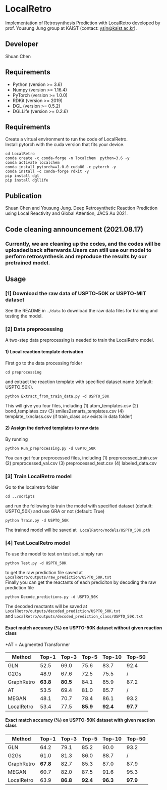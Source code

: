 # LocalRetro
Implementation of Retrosynthesis Prediction with LocalRetro developed by prof. Yousung Jung group at KAIST (contact: ysjn@kaist.ac.kr).

## Developer
Shuan Chen<br>

## Requirements
* Python (version >= 3.6) 
* Numpy (version >= 1.16.4) 
* PyTorch (version >= 1.0.0) 
* RDKit (version >= 2019)
* DGL (version >= 0.5.2)
* DGLLife (version >= 0.2.6)

## Requirements
Create a virtual environment to run the code of LocalRetro.<br>
Install pytorch with the cuda version that fits your device.<br>
```
cd LocalRetro
conda create -c conda-forge -n localchem  python=3.6 -y
conda activate localchem
conda install pytorch==1.0.0 cuda80 -c pytorch -y
conda install -c conda-forge rdkit -y
pip install dgl
pip install dgllife
```

## Publication
Shuan Chen and Yousung Jung. Deep Retrosynthetic Reaction Prediction using Local Reactivity and Global Attention, JACS Au 2021.

## Code cleaning announcement (2021.08.17)
### Currently, we are cleaning up the codes, and the codes will be uploaded back afterwards.Users can still use our model to perform retrosynthesis and reproduce the results by our pretrained model.

## Usage
### [1] Download the raw data of USPTO-50K or USPTO-MIT dataset
See the README in `./data` to download the raw data files for training and testing the model.

### [2] Data preprocessing
A two-step data preprocessing is needed to train the LocalRetro model.

#### 1) Local reaction template derivation 
First go to the data processing folder
```
cd preprocessing
```
and extract the reaction template with specified dataset name (default: USPTO_50K).
```
python Extract_from_train_data.py -d USPTO_50K
```
This will give you four files, including 
(1) atom_templates.csv
(2) bond_templates.csv
(3) smiles2smarts_templates.csv
(4) template_rxnclass.csv (if train_class.csv exists in data folder)<br>

#### 2) Assign the derived templates to raw data
By running
```
python Run_preprocessing.py -d USPTO_50K
```
You can get four preprocessed files, including 
(1) preprocessed_train.csv
(2) preprocessed_val.csv
(3) preprocessed_test.csv
(4) labeled_data.csv<br>


### [3] Train LocalRetro model
Go to the localretro folder
```
cd ../scripts
```
and run the following to train the model with specified dataset (default: USPTO_50K) and use GRA or not (default: True)
```
python Train.py -d USPTO_50K
```
The trained model will be saved at ` LocalRetro/models/USPTO_50K.pth`<br>

### [4] Test LocalRetro model
To use the model to test on test set, simply run 
```
python Test.py -d USPTO_50K
```
to get the raw prediction file saved at ` LocalRetro/outputs/raw_prediction/USPTO_50K.txt`<br>
Finally you can get the reactants of each prediciton by decoding the raw prediction file
```
python Decode_predictions.py -d USPTO_50K
```
The decoded reactants will be saved at 
`LocalRetro/outputs/decoded_prediction/USPTO_50K.txt`<br>and 
`LocalRetro/outputs/decoded_prediction_class/USPTO_50K.txt`<br>

#### Exact match accuracy (%) on USPTO-50K dataset without given reaction class 
*AT = Augmented Transformer

| Method | Top-1 | Top-3 | Top-5 | Top-10 | Top-50 |
| -------- | -------- | -------- | -------- | -------- | -------- |
| GLN         | 52.5 | 69.0 | 75.6 | 83.7 | 92.4 |
| G2Gs        | 48.9 | 67.6 | 72.5 | 75.5 |  /   |
| GraphRetro  | **63.8** | **80.5** | 84.1 | 85.9 | 87.2 |
| AT     | 53.5 | 69.4 | 81.0 | 85.7 | / |
| MEGAN | 48.1 | 70.7 | 78.4 | 86.1 | 93.2 |
| LocalRetro  | 53.4 | 77.5 | **85.9** | **92.4** | **97.7** |

#### Exact match accuracy (%) on USPTO-50K dataset with given reaction class

| Method | Top-1 | Top-3 | Top-5 | Top-10 | Top-50 |
| -------- | -------- | -------- | -------- | -------- | -------- |
| GLN         | 64.2 | 79.1 | 85.2 | 90.0 | 93.2 |
| G2Gs        | 61.0 | 81.3 | 86.0 | 88.7 |  /   |
| GraphRetro  | **67.8** | 82.7 | 85.3 | 87.0 | 87.9 |
| MEGAN | 60.7 | 82.0 | 87.5 | 91.6 | 95.3 |
| LocalRetro  | 63.9 | **86.8** | **92.4** | **96.3** | **97.9** |

